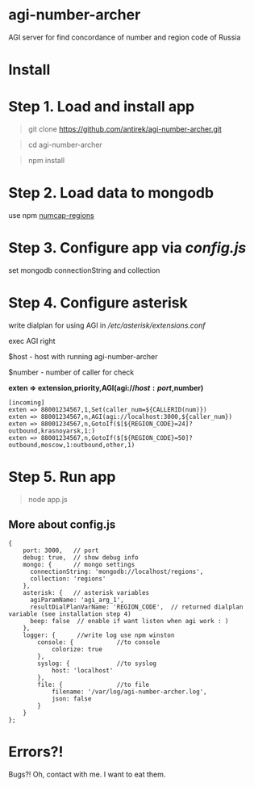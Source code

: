# agi-number-archer

AGI server for find concordance of number and region code of Russia


Install
=======

# Step 1. Load and install app

> git clone https://github.com/antirek/agi-number-archer.git

> cd agi-number-archer

> npm install


# Step 2. Load data to mongodb

use npm [numcap-regions](http://github.com/antirek/numcap-regions)


# Step 3. Configure app via *config.js*

set mongodb connectionString and collection


# Step 4. Configure asterisk

write dialplan for using AGI in */etc/asterisk/extensions.conf*

exec AGI right

$host - host with running agi-number-archer

$number - number of caller for check

**exten => extension,priority,AGI(agi://$host:port,$number)**

`````
[incoming]
exten => 88001234567,1,Set(caller_num=${CALLERID(num)})
exten => 88001234567,n,AGI(agi://localhost:3000,${caller_num})
exten => 88001234567,n,GotoIf($[${REGION_CODE}=24]?outbound,krasnoyarsk,1:)
exten => 88001234567,n,GotoIf($[${REGION_CODE}=50]?outbound,moscow,1:outbound,other,1)

`````

# Step 5. Run app

> node app.js


## More about config.js

`````
{
    port: 3000,   // port
    debug: true,  // show debug info
    mongo: {      // mongo settings
      connectionString: 'mongodb://localhost/regions',  
      collection: 'regions'
    },
    asterisk: {   // asterisk variables
      agiParamName: 'agi_arg_1',
      resultDialPlanVarName: 'REGION_CODE',  // returned dialplan variable (see installation step 4)
      beep: false  // enable if want listen when agi work : )
    },
    logger: {      //write log use npm winston
        console: {            //to console
            colorize: true            
        },
        syslog: {             //to syslog
            host: 'localhost'            
        },
        file: {               //to file
            filename: '/var/log/agi-number-archer.log',
            json: false
        }
    }
};

`````


Errors?!
========

Bugs?! Oh, contact with me. I want to eat them.
